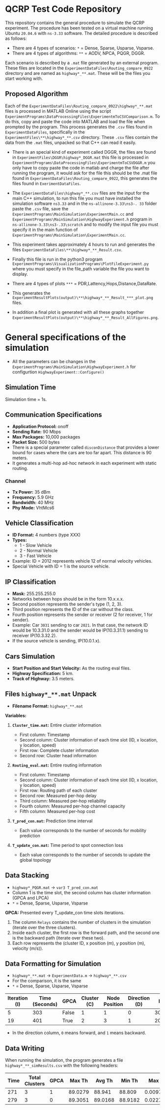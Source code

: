 # QCRP Test Code Repository

This repository contains the general procedure to simulate the QCRP experiment. The procedure has been tested on a virtual machine running Ubuntu `20.04.6` with `ns-3.33` software. The detailed procedure is described as follows:

- There are 4 types of scenarios: `*` = Dense, Sparse, Usparse, Vsparse.
- There are 4 types of algorithms: `**` = AODV, NPCA, PQGR, DGGR.

Each scenario is described by a `.mat` file generated by an external program. These files are located in the `ExperimentDataFiles\Routing_compare_0922` directory and are named as `highway*_**.mat`. These will be the files you start working with.

## Proposed Algorithm

Each of the `ExperimentDataFiles\Routing_compare_0922\highway*_**.mat` files is processed in MATLAB Online using the script `ExperimentPrograms\DataProcessingFiles\ExperimentmToCSVComparison.m`. To do this, copy and paste the code into MATLAB and load the file when prompted by the program. This process generates the `.csv` files found in `ExperimentDataFiles`, specifically in the `ExperimentFiles\**\highway*_**.csv` directory. These `.csv` files contain the data from the `.mat` files, unpacked so that C++ can read it easily.


- There is an special kind of experiment called DGGR, the files are found in `ExperimentFiles\DGGR\highway*_DGGR.mat` this file is processed in `ExperimentPrograms\DataProcessingFiles\ExperimentmToCSVDGGR.m` you only have to copy paste the code in matlab and charge the file after running the program, it would ask for the file this should be the .mat file found in `ExperimentDataFiles\Routing_compare_0922`, this generates the files found in `ExerimentDataFiles`.


- The `ExperimentDataFiles\highway*_**.csv` files are the input for the main C++ simulation, to run this file you must have installed the simulation software `ns3.33` and in the `ns-allinone-3.33\ns3-. 33` folder paste the `.csv` file, save the `ExperimentPrograms\MainSimulation\ExperimentMain.cc` and `ExperimentPrograms\MainSimulation\HighwayExperiment.h` program in `ns-allinone-3.33\ns3-.33\scratch` and to modify the input file you must specify it in the main function of `ExperimentPrograms\MainSimulation\ExperimentMain.cc`.
  
- This experiment takes approximately 4 hours to run and generates the files `ExperimentDataFiles\**\highway*_**_Result.csv`. 

- Finally this file is run in the python3 program `ExperimentPrograms\VisualizationPrograms\PlotFileExperiment.py` where you must specify in the file_path variable the file you want to display.

- There are 4 types of plots `***` = PDR,Lattency,Hops,Distance,DataRate. 
  
- This generates the `ExperimentResultPlots(output)\**\highway*_**_Result_***_plot.png` files.

- In addition a final plot is generated with all these graphs together `ExperimentResultPlots(output)\**\highway*_**_Result_AllFigures.png`.

# General specifications of the simulation
- All the parameters can be changes in the `ExperimentPrograms\MainSimulation\HighwayExperiment.h` for configurtion `HighwayExperiment::Configure()` 
## Simulation Time
Simulation time = 1s.
## Communication Specifications
- **Application Protocol:** onoff
- **Sending Rate:** 90 Mbps
- **Max Packages:** 10,000 packages
- **Packet Size:** 500 bytes
- There is a special parameter called `disconDistance` that provides a lower bound for cases where the cars are too far apart. This distance is 90 meters.
- It generates a multi-hop ad-hoc network in each experiment with static routing.

### Channel
- **Tx Power:** 35 dBm
- **Frequency:** 5.9 GHz
- **Bandwidth:** 40 MHz
- **Phy Mode:** VhtMcs6

## Vehicle Classification
- **ID Format:** 4 numbers (type XXX)
- **Types:**
  - 1 - Slow Vehicle
  - 2 - Normal Vehicle
  - 3 - Fast Vehicle
- Example: ID = 2012 represents vehicle 12 of normal velocity vehicles.
- Special Vehicle with ID = 1 is the source vehicle.

## IP Classification
- **Mask:** 255.255.255.0
- Networks between hops should be in the form 10.x.x.x.
- Second position represents the sender's type (1, 2, 3).
- Third position represents the ID of the car without the class.
- Fourth position represents the sender or receiver (2 for receiver, 1 for sender).
- Example: Car `3031` sending to car `2021`.
  In that case, the network ID would be 10.3.31.0 and the sender would be IP(10.3.31.1) sending to receiver IP(10.3.32.2).
- If the source vehicle is sending, IP(10.0.1.x).

## Cars Simulation
- **Start Position and Start Velocity:** As the routing eval files.
- **Highway Specification:** 5 km.
- **Track of Highway:** 3.5 meters.

## Files `highway*_**.mat` Unpack
- **Filename Format:** `highway*_**.mat`


**Variables:**
1. **`Cluster_time.mat`:** Entire cluster information
   - First column: Timestamp
   - Second column: Cluster information of each time slot (ID, x location, y location, speed)
   - First row: Complete cluster information
   - Second row: Cluster head information

2. **`Routing_eval.mat`:** Entire routing information
   - First column: Timestamp
   - Second column: Cluster information of each time slot (ID, x location, y location, speed)
   - First row: Routing path of each cluster
   - Second row: Measured per-hop delay
   - Third column: Measured per-hop reliability
   - Fourth column: Measured per-hop channel capacity
   - Fifth column: Measured per-hop cost

3. **`T_pred_con.mat`:** Prediction time interval
   - Each value corresponds to the number of seconds for mobility prediction

4. **`T_update_con.mat`:** Time period to spot connection loss
   - Each value corresponds to the number of seconds to update the global topology

## Data Stacking
- `highway*_PQGR.mat` -> `var3 T_pred_con.mat`
- Column 1 is the time slot, the second column has cluster information (GPCA and LPCA)
- `*` = Dense, Sparse, Usparse, Vsparse

**GPCA:** Presented every T_update_con time slots iterations.
1. The column `Relays` contains the number of clusters in the simulation (iterate over the three clusters).
2. Inside each cluster, the first row is the forward path, and the second one is the backward path (iterate over these two).
3. Each row represents the (cluster ID, x position (m), y position (m), velocity (m/s)).

## Data Formatting for Simulation
- `highway*_**.mat` -> `ExperimentData.m` -> `highway*_**.csv`
- For the comparison, it is the same
- `*` = Dense, Sparse, Usparse, Vsparse

| Iteration (I) | Time (Seconds) | GPCA | Cluster (C) | Node Position | Direction (D) | ID  | X    | Y    | V     |
| --------------| --------------- | ---- | ----------- | ------------- | ------------- | --- | ---- | ---- | ----- |
| 5             | 303             | False| 1           | 1             | 0             | 3020| 384  | -4.8 | 39.35 |
| 19            | 401             | True | 2           | 3             | 1             | 2033| 666.74| -8   | 34.25 |

- In the direction column, `0` means forward, and `1` means backward.

## Data Writing
When running the simulation, the program generates a file `highway*_**_simResults.csv` with the following headers:

| Time | Total Clusters | GPCA | Max Th | Avg Th | Min Th | Max Lat | Avg Lat | Min Lat | Max PDR | Avg PDR | Min PDR | Max Dist | Avg Dist | Min Dist | Max Hop | Avg Hop | Min Hop |
|------|----------------|------|--------|--------|--------|---------|---------|---------|---------|---------|---------|----------|----------|----------|---------|---------|---------|
| 271  | 3              | 1    | 89.0279| 88.941 | 88.809 | 0.0097876| 0.0078271| 0.0033623| 0.9879  | 0.9817  | 0.9771  | 95.5058  | 77.051   | 61.9015  | 4       | 3.4     | 2       |
| 279  | 3              | 0    | 89.3051| 89.0168| 88.9182| 0.0227674| 0.0130128| 0.0065037| 0.9881  | 0.9780  | 0.9549  | 60.8249  | 46.8088  | 39.3827  | 8       | 5       | 3       |

